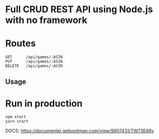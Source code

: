 # Full CRUD REST API using Node.js with no framework

# Routes
```
GET      /api/games/:ASIN
PUT      /api/games/:ASIN
DELETE   /api/games/:ASIN
```

## Usage

# Run in production
```
npm start
yarn start
```

DOCS: https://documenter.getpostman.com/view/9907431/TW73E66v
